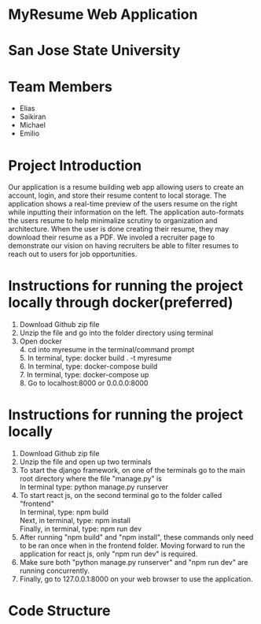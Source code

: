# MyResume Web Application
# San Jose State University <br />
# Team Members
  - Elias
  - Saikiran
  - Michael
  - Emilio 
  
# Project Introduction
   Our application is a resume building web app allowing users to create an account, login, and store their resume content to local storage. The application shows a real-time
   preview of the users resume on the right while inputting their information on the left. The application auto-formats the users resume to help minimalize scrutiny to organization
   and architecture. When the user is done creating their resume, they may download their resume as a PDF. We involed a recruiter page to demonstrate our vision on having 
   recruiters be able to filter resumes to reach out to users for job opportunities.
  
# Instructions for running the project locally through docker(preferred)
1. Download Github zip file
2. Unzip the file and go into the folder directory using terminal
3. Open docker
<br>4. cd into myresume in the terminal/command prompt
<br>5. In terminal, type: docker build . -t myresume
<br>6. In terminal, type: docker-compose build
<br>7. In terminal, type: docker-compose up
<br>8. Go to localhost:8000 or 0.0.0.0:8000

# Instructions for running the project locally
1. Download Github zip file
2. Unzip the file and open up two terminals
3. To start the django framework, on one of the terminals go to the main root directory where the file "manage.py" is
<br>In terminal type: python manage.py runserver
4. To start react js, on the second terminal go to the folder called "frontend"
<br>In terminal, type: npm build
<br>Next, in terminal, type: npm install
<br>Finally, in terminal, type: npm run dev
5. After running "npm build" and "npm install", these commands only need to be ran once when in the frontend folder. Moving forward to run the application for react js, only "npm run dev" is required.
6. Make sure both "python manage.py runserver" and "npm run dev" are running concurrently.
7. Finally, go to 127.0.0.1:8000 on your web browser to use the application.

# Code Structure

